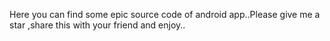 Here you can find some epic source code of android app..Please give me a star ,share this with your friend and enjoy..